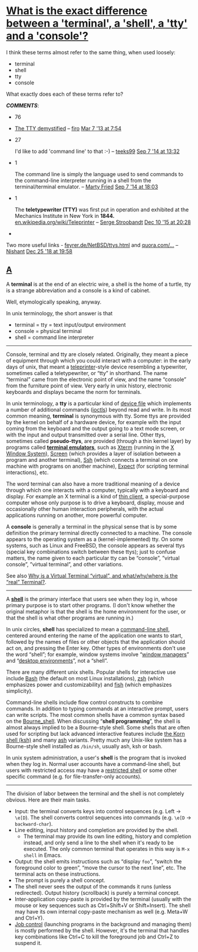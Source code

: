 # [What is the exact difference between a 'terminal', a 'shell', a 'tty' and a 'console'?](https://unix.stackexchange.com/questions/4126/what-is-the-exact-difference-between-a-terminal-a-shell-a-tty-and-a-con)

I think these terms almost refer to the same thing, when used loosely:

- terminal
- shell
- tty
- console

What exactly does each of these terms refer to?

***COMMENTS***:

- 76

- [The TTY demystified](http://www.linusakesson.net/programming/tty/) – [firo](https://unix.stackexchange.com/users/16335/firo) [Mar 7 '13 at 7:54](https://unix.stackexchange.com/questions/4126/what-is-the-exact-difference-between-a-terminal-a-shell-a-tty-and-a-con#comment155002_4126) 

- 27

  I'd like to add 'command line' to that :-) – [teeks99](https://unix.stackexchange.com/users/1310/teeks99) [Sep 7 '14 at 13:32](https://unix.stackexchange.com/questions/4126/what-is-the-exact-difference-between-a-terminal-a-shell-a-tty-and-a-con#comment251888_4126)

- 1

  The command line is simply the language used to send commands to the command-line interpreter running in a shell from the terminal/terminal emulator. – [Marty Fried](https://unix.stackexchange.com/users/17627/marty-fried) [Sep 7 '14 at 18:03](https://unix.stackexchange.com/questions/4126/what-is-the-exact-difference-between-a-terminal-a-shell-a-tty-and-a-con#comment251928_4126)

- 1

  The **teletypewriter (TTY)** was first put in operation and exhibited at the Mechanics Institute in New York in **1844.** [en.wikipedia.org/wiki/Teleprinter](https://en.wikipedia.org/wiki/Teleprinter) – [Serge Stroobandt](https://unix.stackexchange.com/users/39845/serge-stroobandt) [Dec 10 '15 at 20:28](https://unix.stackexchange.com/questions/4126/what-is-the-exact-difference-between-a-terminal-a-shell-a-tty-and-a-con#comment427825_4126) 

- 

  Two more useful links - [feyrer.de/NetBSD/ttys.html](https://www.feyrer.de/NetBSD/ttys.html) and [quora.com/…](https://www.quora.com/in-linux-unix-type-systems-what-is-the-concept-of-terminal-devices) – [Nishant](https://unix.stackexchange.com/users/78548/nishant) [Dec 25 '18 at 19:58](https://unix.stackexchange.com/questions/4126/what-is-the-exact-difference-between-a-terminal-a-shell-a-tty-and-a-con#comment900504_4126) 



## [A](https://unix.stackexchange.com/a/4132)

A **terminal** is at the end of an electric wire, a shell is the home of a turtle, tty is a strange abbreviation and a console is a kind of cabinet.

Well, etymologically speaking, anyway.

In unix terminology, the short answer is that

- terminal = tty = text input/output environment
- console = physical terminal
- shell = command line interpreter

------

Console, terminal and tty are closely related. Originally, they meant a piece of equipment through which you could interact with a computer: in the early days of unix, that meant a [teleprinter](http://en.wikipedia.org/wiki/Teleprinter)-style device resembling a typewriter, sometimes called a teletypewriter, or “tty” in shorthand. The name “terminal” came from the electronic point of view, and the name “console” from the furniture point of view. Very early in unix history, electronic keyboards and displays became the norm for terminals.

In unix terminology, a **tty** is a particular kind of [device file](http://en.wikipedia.org/wiki/Device_file) which implements a number of additional commands ([ioctls](http://en.wikipedia.org/wiki/Ioctl#Terminals)) beyond read and write. In its most common meaning, **terminal** is synonymous with tty. Some ttys are provided by the kernel on behalf of a hardware device, for example with the input coming from the keyboard and the output going to a text mode screen, or with the input and output transmitted over a serial line. Other ttys, sometimes called **pseudo-ttys**, are provided (through a thin kernel layer) by programs called [**terminal emulators**](http://en.wikipedia.org/wiki/Terminal_emulator), such as [Xterm](http://en.wikipedia.org/wiki/Xterm) (running in the [X Window System](http://en.wikipedia.org/wiki/X_Window_System)), [Screen](http://en.wikipedia.org/wiki/Gnu_screen) (which provides a layer of isolation between a program and another terminal), [Ssh](http://en.wikipedia.org/wiki/Secure_shell) (which connects a terminal on one machine with programs on another machine), [Expect](http://en.wikipedia.org/wiki/Expect) (for scripting terminal interactions), etc.

The word terminal can also have a more traditional meaning of a device through which one interacts with a computer, typically with a keyboard and display. For example an X terminal is a kind of [thin client](http://en.wikipedia.org/wiki/Thin_client), a special-purpose computer whose only purpose is to drive a keyboard, display, mouse and occasionally other human interaction peripherals, with the actual applications running on another, more powerful computer.

A **console** is generally a terminal in the physical sense that is by some definition the primary terminal directly connected to a machine. The console appears to the operating system as a (kernel-implemented) tty. On some systems, such as Linux and FreeBSD, the console appears as several ttys (special key combinations switch between these ttys); just to confuse matters, the name given to each particular tty can be “console”, ”virtual console”, ”virtual terminal”, and other variations.

See also [Why is a Virtual Terminal “virtual”, and what/why/where is the “real” Terminal?](https://askubuntu.com/q/14284/1059).

------

A [**shell**](http://en.wikipedia.org/wiki/Shell_(computing)) is the primary interface that users see when they log in, whose primary purpose is to start other programs. (I don't know whether the original metaphor is that the shell is the home environment for the user, or that the shell is what other programs are running in.)

In unix circles, **shell** has specialized to mean a [command-line shell](http://en.wikipedia.org/wiki/Shell_(computing)#Text_.28CLI.29_shells), centered around entering the name of the application one wants to start, followed by the names of files or other objects that the application should act on, and pressing the Enter key. Other types of environments don't use the word “shell”; for example, window systems involve “[window managers](http://en.wikipedia.org/wiki/Window_manager)” and “[desktop environments](http://en.wikipedia.org/wiki/Desktop_environment)”, not a “shell”.

There are many different unix shells. Popular shells for interactive use include [Bash](http://en.wikipedia.org/wiki/Bash_(Unix_shell)) (the default on most Linux installations), [zsh](http://en.wikipedia.org/wiki/Zsh) (which emphasizes power and customizability) and [fish](http://en.wikipedia.org/wiki/Friendly_interactive_shell) (which emphasizes simplicity).

Command-line shells include flow control constructs to combine commands. In addition to typing commands at an interactive prompt, users can write scripts. The most common shells have a common syntax based on the [Bourne_shell](http://en.wikipedia.org/wiki/Bourne_shell). When discussing “**shell programming**”, the shell is almost always implied to be a Bourne-style shell. Some shells that are often used for scripting but lack advanced interactive features include [the Korn shell (ksh)](http://en.wikipedia.org/wiki/Korn_shell) and many [ash](http://en.wikipedia.org/wiki/Almquist_shell) variants. Pretty much any Unix-like system has a Bourne-style shell installed as `/bin/sh`, usually ash, ksh or bash.

In unix system administration, a user's **shell** is the program that is invoked when they log in. Normal user accounts have a command-line shell, but users with restricted access may have a [restricted shell](http://en.wikipedia.org/wiki/Restricted_shell) or some other specific command (e.g. for file-transfer-only accounts).

------

The division of labor between the terminal and the shell is not completely obvious. Here are their main tasks.

- Input: the terminal converts keys into control sequences (e.g. Left → `\e[D`). The shell converts control sequences into commands (e.g. `\e[D` → `backward-char`).
- Line editing, input history and completion are provided by the shell.
  - The terminal may provide its own line editing, history and completion instead, and only send a line to the shell when it's ready to be executed. The only common terminal that operates in this way is `M-x shell` in Emacs.
- Output: the shell emits instructions such as “display `foo`”, “switch the foreground color to green”, “move the cursor to the next line”, etc. The terminal acts on these instructions.
- The prompt is purely a shell concept.
- The shell never sees the output of the commands it runs (unless redirected). Output history (scrollback) is purely a terminal concept.
- Inter-application copy-paste is provided by the terminal (usually with the mouse or key sequences such as Ctrl+Shift+V or Shift+Insert). The shell may have its own internal copy-paste mechanism as well (e.g. Meta+W and Ctrl+Y).
- [Job control](http://en.wikipedia.org/wiki/Job_control) (launching programs in the background and managing them) is mostly performed by the shell. However, it's the terminal that handles key combinations like Ctrl+C to kill the foreground job and Ctrl+Z to suspend it.